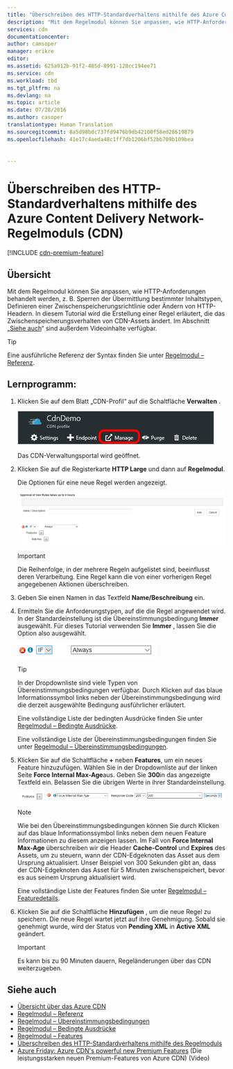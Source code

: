 ```yaml
---
title: "Überschreiben des HTTP-Standardverhaltens mithilfe des Azure Content Delivery Network-Regelmoduls (CDN) | Microsoft Docs"
description: "Mit dem Regelmodul können Sie anpassen, wie HTTP-Anforderungen von Azure CDN behandelt werden, z.B. Sperren der Übermittlung bestimmter Inhaltstypen, Definieren einer Zwischenspeicherungsrichtlinie oder Ändern von HTTP-Headern."
services: cdn
documentationcenter: 
author: camsoper
manager: erikre
editor: 
ms.assetid: 625a912b-91f2-485d-8991-128cc194ee71
ms.service: cdn
ms.workload: tbd
ms.tgt_pltfrm: na
ms.devlang: na
ms.topic: article
ms.date: 07/28/2016
ms.author: casoper
translationtype: Human Translation
ms.sourcegitcommit: 8a5d98bdc737fd9476b9db42100f58ed28619879
ms.openlocfilehash: 41e17c4aeda48c1ff7db1206bf52bb709b109bea


---
```

# <a name="override-default-http-behavior-using-the-azure-content-delivery-network-cdn-rules-engine"></a>Überschreiben des HTTP-Standardverhaltens mithilfe des Azure Content Delivery Network-Regelmoduls (CDN)
[!INCLUDE [cdn-premium-feature](../../includes/cdn-premium-feature.md)]

## <a name="overview"></a>Übersicht
Mit dem Regelmodul können Sie anpassen, wie HTTP-Anforderungen behandelt werden, z. B. Sperren der Übermittlung bestimmter Inhaltstypen, Definieren einer Zwischenspeicherungsrichtlinie oder Ändern von HTTP-Headern.  In diesem Tutorial wird die Erstellung einer Regel erläutert, die das Zwischenspeicherungsverhalten von CDN-Assets ändert.  Im Abschnitt „[Siehe auch](#see-also)“ sind außerdem Videoinhalte verfügbar.

   > [!TIP] 
   > Eine ausführliche Referenz der Syntax finden Sie unter [Regelmodul – Referenz](cdn-rules-engine-reference.md).
   > 


## <a name="tutorial"></a>Lernprogramm:
1. Klicken Sie auf dem Blatt „CDN-Profil“ auf die Schaltfläche **Verwalten** .
   
    ![Schaltfläche „Verwalten“ auf dem CDN-Profilblatt](./media/cdn-rules-engine/cdn-manage-btn.png)
   
    Das CDN-Verwaltungsportal wird geöffnet.
2. Klicken Sie auf die Registerkarte **HTTP Large** und dann auf **Regelmodul**.
   
    Die Optionen für eine neue Regel werden angezeigt.
   
    ![Optionen für neue CDN-Regeln](./media/cdn-rules-engine/cdn-new-rule.png)
   
   > [!IMPORTANT]
   > Die Reihenfolge, in der mehrere Regeln aufgelistet sind, beeinflusst deren Verarbeitung. Eine Regel kann die von einer vorherigen Regel angegebenen Aktionen überschreiben.
   > 
   > 
3. Geben Sie einen Namen in das Textfeld **Name/Beschreibung** ein.
4. Ermitteln Sie die Anforderungstypen, auf die die Regel angewendet wird.  In der Standardeinstellung ist die Übereinstimmungsbedingung **Immer** ausgewählt.  Für dieses Tutorial verwenden Sie **Immer** , lassen Sie die Option also ausgewählt.
   
   ![CDN-Übereinstimmungsbedingung](./media/cdn-rules-engine/cdn-request-type.png)
   
   > [!TIP]
   > In der Dropdownliste sind viele Typen von Übereinstimmungsbedingungen verfügbar.  Durch Klicken auf das blaue Informationssymbol links neben der Übereinstimmungsbedingung wird die derzeit ausgewählte Bedingung ausführlicher erläutert.
   > 
   >  Eine vollständige Liste der bedingten Ausdrücke finden Sie unter [Regelmodul – Bedingte Ausdrücke](cdn-rules-engine-reference-match-conditions.md).
   >  
   > Eine vollständige Liste der Übereinstimmungsbedingungen finden Sie unter [Regelmodul – Übereinstimmungsbedingungen](cdn-rules-engine-reference-match-conditions.md).
   > 
   > 
5. Klicken Sie auf die Schaltfläche **+** neben **Features**, um ein neues Feature hinzuzufügen.  Wählen Sie in der Dropdownliste auf der linken Seite **Force Internal Max-Age**aus.  Geben Sie **300**in das angezeigte Textfeld ein.  Belassen Sie die übrigen Werte in ihrer Standardeinstellung.
   
   ![CDN-Feature](./media/cdn-rules-engine/cdn-new-feature.png)
   
   > [!NOTE]
   > Wie bei den Übereinstimmungsbedingungen können Sie durch Klicken auf das blaue Informationssymbol links neben dem neuen Feature Informationen zu diesem anzeigen lassen.  Im Fall von **Force Internal Max-Age** überschreiben wir die Header **Cache-Control** und **Expires** des Assets, um zu steuern, wann der CDN-Edgeknoten das Asset aus dem Ursprung aktualisiert.  Unser Beispiel von 300 Sekunden gibt an, dass der CDN-Edgeknoten das Asset für 5 Minuten zwischenspeichert, bevor es aus seinem Ursprung aktualisiert wird.
   > 
   > Eine vollständige Liste der Features finden Sie unter [Regelmodul – Featuredetails](cdn-rules-engine-reference-features.md).
   > 
   > 
6. Klicken Sie auf die Schaltfläche **Hinzufügen** , um die neue Regel zu speichern.  Die neue Regel wartet jetzt auf ihre Genehmigung. Sobald sie genehmigt wurde, wird der Status von **Pending XML** in **Active XML** geändert.
   
   > [!IMPORTANT]
   > Es kann bis zu 90 Minuten dauern, Regeländerungen über das CDN weiterzugeben.
   > 
   > 

## <a name="see-also"></a>Siehe auch
* [Übersicht über das Azure CDN](cdn-overview.md)
* [Regelmodul – Referenz](cdn-rules-engine-reference.md)
* [Regelmodul – Übereinstimmungsbedingungen](cdn-rules-engine-reference-match-conditions.md)
* [Regelmodul – Bedingte Ausdrücke](cdn-rules-engine-reference-conditional-expressions.md)
* [Regelmodul – Features](cdn-rules-engine-reference-features.md)
* [Überschreiben des HTTP-Standardverhaltens mithilfe des Regelmoduls](cdn-rules-engine.md)
* [Azure Friday: Azure CDN's powerful new Premium Features](https://azure.microsoft.com/documentation/videos/azure-cdns-powerful-new-premium-features/) (Die leistungsstarken neuen Premium-Features von Azure CDN) (Video)


<!--HONumber=Dec16_HO3-->


